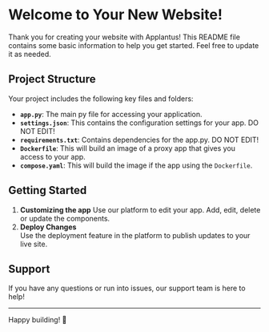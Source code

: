 # Welcome to Your New Website!

Thank you for creating your website with Applantus! This README file contains some basic information to help you get started. Feel free to update it as needed.

## Project Structure

Your project includes the following key files and folders:

- **`app.py`**: The main py file for accessing your application.
- **`settings.json`**: This contains the configuration settings for your app. DO NOT EDIT!
- **`requirements.txt`**: Contains dependencies for the app.py. DO NOT EDIT!
- **`Dockerfile`**: This will build an image of a proxy app that gives you access to your app.
- **`compose.yaml`**: This will build the image if the app using the `Dockerfile`.

## Getting Started

1. **Customizing the app**
   Use our platform to edit your app. Add, edit, delete or update the components.
2. **Deploy Changes**  
   Use the deployment feature in the platform to publish updates to your live site.

## Support

If you have any questions or run into issues, our support team is here to help!

---

Happy building! 🚀
